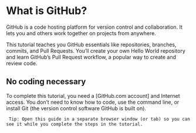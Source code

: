 # What is GitHub?
GitHub is a code hosting platform for version control and collaboration. It lets you and others work together on projects from anywhere.

This tutorial teaches you GitHub essentials like repositories, branches, commits, and Pull Requests. You’ll create your own Hello World repository and learn GitHub’s Pull Request workflow, a popular way to create and review code.

## No coding necessary
To complete this tutorial, you need a [GitHub.com account] and Internet access. You don’t need to know how to code, use the command line, or install Git (the version control software GitHub is built on).

     Tip: Open this guide in a separate browser window (or tab) so you can see it while you complete the steps in the tutorial.
